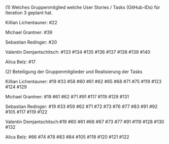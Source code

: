 (1) Welches Gruppenmitglied welche User Stories / Tasks (GitHub-IDs) für Iteration 3 geplant hat.

Killian Lichentauner: #22

Michael Grantner: #39

Sebastian Redinger: #20

Valentin Demjantschitsch: #133 #134 #135 #136 #137 #138 #139 #140

Alica Belz: #17



(2) Beteiligung der Gruppenmitglieder und Realisierung der Tasks 

Killian Lichentauner:   #19 #33 #58 #60 #61 #62 #65 #68 #71 #75 #119 #123 #124 #129

Michael Grantner:       #19 #61 #62 #71 #91 #117 #119 #129 #131

Sebastian Redinger:     #19 #33 #59 #62 #71 #72 #73 #76 #77 #83 #91 #92 #105 #117 #119 #122

Valentin Demjantschitsch:#19 #60 #61 #66 #67 #73 #77 #91 #119 #128 #130 #132

Alica Belz:              #66 #74 #78 #83 #84 #105 #119 #120 #121 #122
